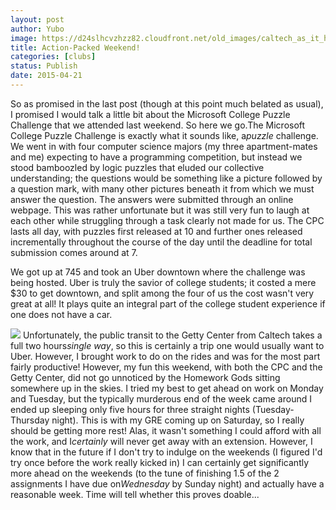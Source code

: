 ```yaml
---
layout: post
author: Yubo
image: https://d24slhcvzhzz82.cloudfront.net/old_images/caltech_as_it_happens/6a0105349b8251970b01b7c77b4428970b.jpg
title: Action-Packed Weekend! 
categories: [clubs]
status: Publish
date: 2015-04-21
---
```


So as promised in the last post (though at this point much belated as usual), I promised I would talk a little bit about the Microsoft College Puzzle Challenge that we attended last weekend. So here we go.The Microsoft College Puzzle Challenge is exactly what it sounds like, a*puzzle* challenge. We went in with four computer science majors (my three apartment-mates and me) expecting to have a programming competition, but instead we stood bamboozled by logic puzzles that eluded our collective understanding; the questions would be something like a picture followed by a question mark, with many other pictures beneath it from which we must answer the question. The answers were submitted through an online webpage. This was rather unfortunate but it was still very fun to laugh at each other while struggling through a task clearly not made for us. The CPC lasts all day, with puzzles first released at 10 and further ones released incrementally throughout the course of the day until the deadline for total submission comes around at 7.

We got up at 745 and took an Uber downtown where the challenge was being hosted. Uber is truly the savior of college students; it costed a mere $30 to get downtown, and split among the four of us the cost wasn't very great at all! It plays quite an integral part of the college student experience if one does not have a car.


![](https://d24slhcvzhzz82.cloudfront.net/old_images/caltech_as_it_happens/6a0105349b8251970b01bb081f3e31970d.jpg)
Unfortunately, the public transit to the Getty Center from Caltech takes a full two hours*single way*, so this is certainly a trip one would usually want to Uber. However, I brought work to do on the rides and was for the most part fairly productive!
However, my fun this weekend, with both the CPC and the Getty Center, did not go unnoticed by the Homework Gods sitting somewhere up in the skies. I tried my best to get ahead on work on Monday and Tuesday, but the typically murderous end of the week came around I ended up sleeping only five hours for three straight nights (Tuesday-Thursday night). This is with my GRE coming up on Saturday, so I really should be getting more rest! Alas, it wasn't something I could afford with all the work, and I*certainly* will never get away with an extension. However, I know that in the future if I don't try to indulge on the weekends (I figured I'd try once before the work really kicked in) I can certainly get significantly more ahead on the weekends (to the tune of finishing 1.5 of the 2 assignments I have due on*Wednesday* by Sunday night) and actually have a reasonable week. Time will tell whether this proves doable...

